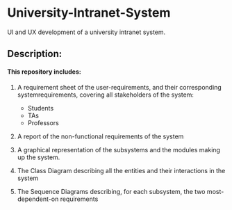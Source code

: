 # University-Intranet-System
UI and UX development of a university intranet system.

## Description:

#### This repository includes:

1. A requirement sheet of the user-requirements, and their corresponding systemrequirements, covering all stakeholders of the system:
   - Students
   - TAs
   - Professors

2. A report of the non-functional requirements of the system

3. A graphical representation of the subsystems and the modules making up the system.

4. The Class Diagram describing all the entities and their interactions in the system

5. The Sequence Diagrams describing, for each subsystem, the two most-dependent-on requirements
